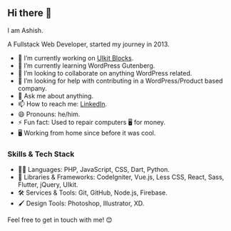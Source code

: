 ## Hi there 👋

I am Ashish.

A Fullstack Web Developer, started my journey in 2013.

- 🔭 I’m currently working on [UIkit Blocks](https://github.com/dobaniashish/uikit-blocks).
- 🌱 I’m currently learning WordPress Gutenberg.
- 👯 I’m looking to collaborate on anything WordPress related.
- 🤔 I’m looking for help with contributing in a WordPress/Product based company.
- 💬 Ask me about anything.
- 📫 How to reach me: [LinkedIn](https://www.linkedin.com/in/dobaniashish/).
- 😄 Pronouns: he/him.
- ⚡ Fun fact: Used to repair computers 🖥️ for money.
- 🖥️ Working from home since before it was cool.

### Skills & Tech Stack

- 👨‍💻 Languages: PHP, JavaScript, CSS, Dart, Python.
- 🧩 Libraries & Frameworks: CodeIgniter, Vue.js, Less CSS, React, Sass, Flutter, jQuery, UIkit.
- 🛠️ Services & Tools: Git, GitHub, Node.js, Firebase.
- 🖌️ Design Tools: Photoshop, Illustrator, XD.

Feel free to get in touch with me! 😊

<!--
**dobaniashish/dobaniashish** is a ✨ _special_ ✨ repository because its `README.md` (this file) appears on your GitHub profile.

Here are some ideas to get you started:

- 🔭 I’m currently working on ...
- 🌱 I’m currently learning ...
- 👯 I’m looking to collaborate on ...
- 🤔 I’m looking for help with ...
- 💬 Ask me about ...
- 📫 How to reach me: ...
- 😄 Pronouns: ...
- ⚡ Fun fact: ...
-->
